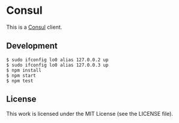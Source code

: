 # Consul

This is a [Consul][consul] client.

## Development

``` console
$ sudo ifconfig lo0 alias 127.0.0.2 up
$ sudo ifconfig lo0 alias 127.0.0.3 up
$ npm install
$ npm start
$ npm test
```

## License

This work is licensed under the MIT License (see the LICENSE file).

[consul]: http://www.consul.io/
